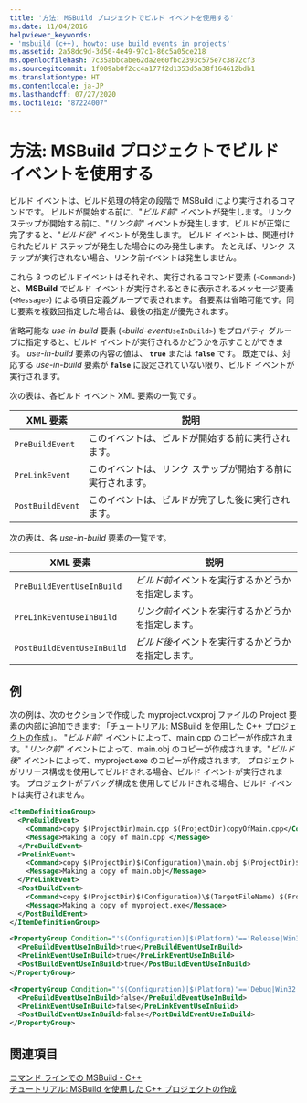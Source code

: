 ```yaml
---
title: '方法: MSBuild プロジェクトでビルド イベントを使用する'
ms.date: 11/04/2016
helpviewer_keywords:
- 'msbuild (c++), howto: use build events in projects'
ms.assetid: 2a58dc9d-3d50-4e49-97c1-86c5a05ce218
ms.openlocfilehash: 7c35abbcabe62da2e60fbc2393c575e7c3872cf3
ms.sourcegitcommit: 1f009ab0f2cc4a177f2d1353d5a38f164612bdb1
ms.translationtype: HT
ms.contentlocale: ja-JP
ms.lasthandoff: 07/27/2020
ms.locfileid: "87224007"
---
```

# <a name="how-to-use-build-events-in-msbuild-projects"></a>方法: MSBuild プロジェクトでビルド イベントを使用する

ビルド イベントは、ビルド処理の特定の段階で MSBuild により実行されるコマンドです。 ビルドが開始する前に、"*ビルド前*" イベントが発生します。リンク ステップが開始する前に、"*リンク前*" イベントが発生します。ビルドが正常に完了すると、"*ビルド後*" イベントが発生します。 ビルド イベントは、関連付けられたビルド ステップが発生した場合にのみ発生します。 たとえば、リンク ステップが実行されない場合、リンク前イベントは発生しません。

これら 3 つのビルドイベントはそれぞれ、実行されるコマンド要素 (`<Command>`) と、**MSBuild** でビルド イベントが実行されるときに表示されるメッセージ要素 (`<Message>`) による項目定義グループで表されます。 各要素は省略可能です。同じ要素を複数回指定した場合は、最後の指定が優先されます。

省略可能な *use-in-build* 要素 (`<`*build-event*`UseInBuild>`) をプロパティ グループに指定すると、ビルド イベントが実行されるかどうかを示すことができます。 *use-in-build* 要素の内容の値は、 **`true`** または **`false`** です。 既定では、対応する *use-in-build* 要素が **`false`** に設定されていない限り、ビルド イベントが実行されます。

次の表は、各ビルド イベント XML 要素の一覧です。

|XML 要素|説明|
|-----------------|-----------------|
|`PreBuildEvent`|このイベントは、ビルドが開始する前に実行されます。|
|`PreLinkEvent`|このイベントは、リンク ステップが開始する前に実行されます。|
|`PostBuildEvent`|このイベントは、ビルドが完了した後に実行されます。|

次の表は、各 *use-in-build* 要素の一覧です。

|XML 要素|説明|
|-----------------|-----------------|
|`PreBuildEventUseInBuild`|*ビルド前*イベントを実行するかどうかを指定します。|
|`PreLinkEventUseInBuild`|*リンク前*イベントを実行するかどうかを指定します。|
|`PostBuildEventUseInBuild`|*ビルド後*イベントを実行するかどうかを指定します。|

## <a name="example"></a>例

次の例は、次のセクションで作成した myproject.vcxproj ファイルの Project 要素の内部に追加できます: 「[チュートリアル: MSBuild を使用した C++ プロジェクトの作成](walkthrough-using-msbuild-to-create-a-visual-cpp-project.md)」。 "*ビルド前*" イベントによって、main.cpp のコピーが作成されます。"*リンク前*" イベントによって、main.obj のコピーが作成されます。"*ビルド後*" イベントによって、myproject.exe のコピーが作成されます。 プロジェクトがリリース構成を使用してビルドされる場合、ビルド イベントが実行されます。 プロジェクトがデバッグ構成を使用してビルドされる場合、ビルド イベントは実行されません。

``` xml
<ItemDefinitionGroup>
  <PreBuildEvent>
    <Command>copy $(ProjectDir)main.cpp $(ProjectDir)copyOfMain.cpp</Command>
    <Message>Making a copy of main.cpp </Message>
  </PreBuildEvent>
  <PreLinkEvent>
    <Command>copy $(ProjectDir)$(Configuration)\main.obj $(ProjectDir)$(Configuration)\copyOfMain.obj</Command>
    <Message>Making a copy of main.obj</Message>
  </PreLinkEvent>
  <PostBuildEvent>
    <Command>copy $(ProjectDir)$(Configuration)\$(TargetFileName) $(ProjectDir)$(Configuration)\copyOfMyproject.exe</Command>
    <Message>Making a copy of myproject.exe</Message>
  </PostBuildEvent>
</ItemDefinitionGroup>

<PropertyGroup Condition="'$(Configuration)|$(Platform)'=='Release|Win32'">
  <PreBuildEventUseInBuild>true</PreBuildEventUseInBuild>
  <PreLinkEventUseInBuild>true</PreLinkEventUseInBuild>
  <PostBuildEventUseInBuild>true</PostBuildEventUseInBuild>
</PropertyGroup>

<PropertyGroup Condition="'$(Configuration)|$(Platform)'=='Debug|Win32'">
  <PreBuildEventUseInBuild>false</PreBuildEventUseInBuild>
  <PreLinkEventUseInBuild>false</PreLinkEventUseInBuild>
  <PostBuildEventUseInBuild>false</PostBuildEventUseInBuild>
</PropertyGroup>
```

## <a name="see-also"></a>関連項目

[コマンド ラインでの MSBuild - C++](msbuild-visual-cpp.md)<br/>
[チュートリアル: MSBuild を使用した C++ プロジェクトの作成](walkthrough-using-msbuild-to-create-a-visual-cpp-project.md)

